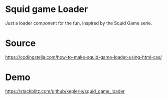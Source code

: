 # Squid game Loader

Just a loader component for the fun, inspired by the Squid Game serie.

# Source

https://codingstella.com/how-to-make-squid-game-loader-using-html-css/

# Demo

https://stackblitz.com/github/keplerle/squid_game_loader